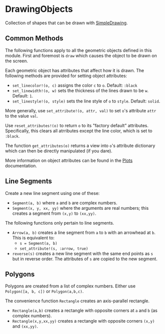 # DrawingObjects

Collection of shapes that can be drawn with [SimpleDrawing](https://github.com/scheinerman/SimpleDrawing.jl).


## Common Methods

The following functions apply to all the geometric objects defined in this module. First and foremost is `draw` which causes the object to be drawn on the screen.

Each geometric object has attributes that affect how it is drawn. The following methods are provided for setting object attributes:
* `set_linecolor!(o, c)` assigns the color `c` to `o`. Default: `:black`
* `set_linewidth!(o, w)` sets the thickness of the lines drawn to be `w`. Default: `1`. 
* `set_linestyle!(o, style)` sets the line style of `o` to `style`. Default: `solid`. 

More generally, use `set_attribute!(o, attr, val)` to set `o`'s attribute `attr` to the value `val`. 

Use `reset_attributes!(o)` to return `o` to its "factory default" attributes. Specifically, this clears all atrributes except the line color, which is set to `:black`. 

The function `get_attributes(o)` returns a view into `o`'s attribute dictionary which can then be directly manipulated (if you dare).

More information on object attributes can be found in the [Plots](https://docs.juliaplots.org/stable/generated/attributes_series/) documentation. 


## Line Segments

Create a new line segment using one of these:
* `Segment(a, b)` where `a` and `b` are complex numbers.
* `Segment(x, y, xx, yy)` where the arguments are real numbers; this creates a segment from `(x,y)` to `(xx,yy)`.

The following functions only pertain to line segments.
* `Arrow(a, b)` creates a line segment from `a` to `b` with an arrowhead at `b`. This is equivalent to:
    * `s = Segment(a, b)`
    * `set_attribute!(s, :arrow, true)`
* `reverse(s)` creates a new line segment with the same end points as `s` but in reverse order. The attributes of `s` are copied to the new segment.

## Polygons

Polygons are created from a list of complex numbers. Either use `Polygon([a, b, c])` or `Polygon(a,b,c)`.

The convenience function `Rectangle` creates an axis-parallel rectangle. 
* `Rectangle(a,b)` creates a rectangle with opposite corners at `a` and `b` (as complex numbers).
* `Rectangle(x,y,xx,yy)` creates a rectangle with opposite corners `(x,y)` and `(xx,yy)`. 